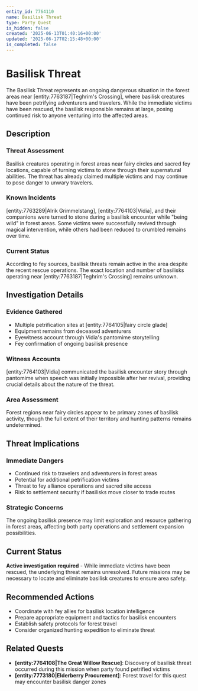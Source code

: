 ```yaml
---
entity_id: 7764110
name: Basilisk Threat
type: Party Quest
is_hidden: false
created: '2025-06-13T01:40:16+00:00'
updated: '2025-06-17T02:15:48+00:00'
is_completed: false
---
```


# Basilisk Threat

The Basilisk Threat represents an ongoing dangerous situation in the forest areas near [entity:7763187|Teghrim's Crossing], where basilisk creatures have been petrifying adventurers and travelers. While the immediate victims have been rescued, the basilisk responsible remains at large, posing continued risk to anyone venturing into the affected areas.

## Description

### Threat Assessment

Basilisk creatures operating in forest areas near fairy circles and sacred fey locations, capable of turning victims to stone through their supernatural abilities. The threat has already claimed multiple victims and may continue to pose danger to unwary travelers.

### Known Incidents

[entity:7763289|Alrik Grimmelstang], [entity:7764103|Vidia], and their companions were turned to stone during a basilisk encounter while "being wild" in forest areas. Some victims were successfully revived through magical intervention, while others had been reduced to crumbled remains over time.

### Current Status

According to fey sources, basilisk threats remain active in the area despite the recent rescue operations. The exact location and number of basilisks operating near [entity:7763187|Teghrim's Crossing] remains unknown.

## Investigation Details

### Evidence Gathered

- Multiple petrification sites at [entity:7764105|fairy circle glade]
- Equipment remains from deceased adventurers
- Eyewitness account through Vidia's pantomime storytelling
- Fey confirmation of ongoing basilisk presence

### Witness Accounts

[entity:7764103|Vidia] communicated the basilisk encounter story through pantomime when speech was initially impossible after her revival, providing crucial details about the nature of the threat.

### Area Assessment

Forest regions near fairy circles appear to be primary zones of basilisk activity, though the full extent of their territory and hunting patterns remains undetermined.

## Threat Implications

### Immediate Dangers

- Continued risk to travelers and adventurers in forest areas
- Potential for additional petrification victims
- Threat to fey alliance operations and sacred site access
- Risk to settlement security if basilisks move closer to trade routes

### Strategic Concerns

The ongoing basilisk presence may limit exploration and resource gathering in forest areas, affecting both party operations and settlement expansion possibilities.

## Current Status

**Active investigation required** - While immediate victims have been rescued, the underlying threat remains unresolved. Future missions may be necessary to locate and eliminate basilisk creatures to ensure area safety.

## Recommended Actions

- Coordinate with fey allies for basilisk location intelligence
- Prepare appropriate equipment and tactics for basilisk encounters
- Establish safety protocols for forest travel
- Consider organized hunting expedition to eliminate threat

## Related Quests

- **[entity:7764108|The Great Willow Rescue]**: Discovery of basilisk threat occurred during this mission when party found petrified victims
- **[entity:7773180|Elderberry Procurement]**: Forest travel for this quest may encounter basilisk danger zones